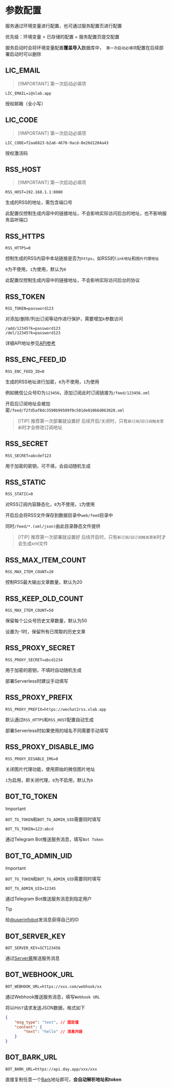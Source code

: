 # 参数配置

服务通过环境变量进行配置，也可通过服务配置页进行配置

优先级：环境变量 > 已存储的配置 = 服务配置页提交配置

服务启动时会将环境变量配置**覆盖导入**数据库中，` 第一次启动必填项`配置在后续部署启动时可以删除

## LIC_EMAIL

> [!IMPORTANT] 第一次启动必填项

```shell
LIC_EMAIL=i@xlab.app
```

授权邮箱（全小写）

## LIC_CODE

> [!IMPORTANT] 第一次启动必填项

```shell
LIC_CODE=f2aa6823-b2a6-4670-9acd-0e26d1204a43
```

授权激活码

## RSS_HOST

> [!IMPORTANT] 第一次启动必填项

```shell
RSS_HOST=192.168.1.1:8080
```

生成的RSS的地址，需包含端口号

此配置仅控制生成内容中的链接地址，不会影响实际访问后台的地址，也不影响服务监听端口

## RSS_HTTPS

```shell
RSS_HTTPS=0
```

控制生成的RSS内容中本站链接是否为`https`，如RSS的`link地址`和`图片代理地址`

`0`为不使用，`1`为使用，默认为`0`

此配置仅控制生成内容中的链接地址，不会影响实际访问后台的协议

## RSS_TOKEN

```shell
RSS_TOKEN=password123
```

对添加/删除/列出订阅等动作进行保护，需要增加`k`参数访问

```shell
/add/12345?k=password123
/del/12345?k=password123
```

详细API地址参见[API参考](./api)

## RSS_ENC_FEED_ID

```shell
RSS_ENC_FEED_ID=0
```

生成的RSS地址进行加密，`0`为不使用，`1`为使用

例如微信公众号ID为`123456`，添加订阅此时订阅链接为`/feed/123456.xml`

开启后订阅地址会被加密`/feed/f2fd5af8dc3590b99509f0c501de01066d063028.xml`

> [!TIP] 推荐第一次部署就设置好
> 后续开启/关闭时，只有`新订阅`/`旧订阅触发更新`时才会修改订阅地址

## RSS_SECRET

```shell
RSS_SECRET=abcdef123
```

用于加密的密钥，可不填，会自动随机生成

## RSS_STATIC

```shell
RSS_STATIC=0
```

对RSS订阅内容静态化，`0`为不使用，`1`为使用

开启后会将RSS文件保存到数据目录中`web/feed`目录中

同时`/feed/*.(xml/json)`由此目录静态文件提供

> [!TIP] 推荐第一次部署就设置好
> 后续开启时，只有`新订阅`/`旧订阅触发更新`时才会生成xml文件

## RSS_MAX_ITEM_COUNT

```shell
RSS_MAX_ITEM_COUNT=20
```

控制RSS最大输出文章数量，默认为20

## RSS_KEEP_OLD_COUNT

```shell
RSS_MAX_ITEM_COUNT=50
```

保留每个公众号历史文章数量，默认为50

设置为-1时，保留所有已爬取的历史文章

## RSS_PROXY_SECRET

```shell
RSS_PROXY_SECRET=abcd1234
```

用于加密的密钥，不填时自动随机生成

部署Serverless时建议手动填写

## RSS_PROXY_PREFIX

```shell
RSS_PROXY_PREFIX=https://wechat2rss.xlab.app
```

默认通过`RSS_HTTPS`和`RSS_HOST`配置自动生成

部署Serverless时如果使用的域名不同需要手动填写

## RSS_PROXY_DISABLE_IMG

```shell
RSS_PROXY_DISABLE_IMG=0
```

关闭图片代理功能，使用原始的微信图片地址

`1`为启用，即关闭代理，`0`为不启用，默认为`0`

## BOT_TG_TOKEN

> [!IMPORTANT]
> `BOT_TG_TOKEN`和`BOT_TG_ADMIN_UID`需要同时填写

```shell
BOT_TG_TOKEN=123:abcd
```

通过Telegram Bot推送服务消息，填写`Bot Token`

## BOT_TG_ADMIN_UID

> [!IMPORTANT]
> `BOT_TG_TOKEN`和`BOT_TG_ADMIN_UID`需要同时填写

```shell
BOT_TG_ADMIN_UID=12345
```

通过Telegram Bot推送服务消息到指定用户

> [!TIP]
> 给[@userinfobot](https://t.me/userinfobot)发消息获得自己的ID

## BOT_SERVER_KEY

```shell
BOT_SERVER_KEY=SCT123456
```

通过[Server酱](https://sct.ftqq.com/)推送服务消息

## BOT_WEBHOOK_URL

```shell
BOT_WEBHOOK_URL=https://xxx.com/webhook/xx
```

通过Webhook推送服务消息，填写`Webhook URL`

将以`POST`请求发送JSON数据，格式如下

```json
{
    "msg_type": "text", // 固定值
    "content": {
        "text": "hello" // 消息内容
    }
}
```

## BOT_BARK_URL

```shell
BOT_BARK_URL=https://api.day.app/xxx/xxx
```

直接复制任意一个[Bark](https://bark.day.app/)地址即可，**会自动解析地址和token**
